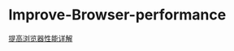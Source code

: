 # Improve-Browser-performance
<a href="http://www.ruanyifeng.com/blog/2015/09/web-page-performance-in-depth.html">提高浏览器性能详解</a>

